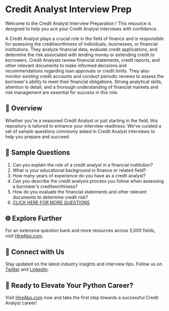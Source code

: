 # Credit Analyst Interview Prep

Welcome to the Credit Analyst Interview Preparation ! This resource is designed to help you ace your Credit Analyst interviews with confidence.

A Credit Analyst plays a crucial role in the field of finance and is responsible for assessing the creditworthiness of individuals, businesses, or financial institutions. They analyze financial data, evaluate credit applications, and determine the risk associated with lending money or extending credit to borrowers. Credit Analysts review financial statements, credit reports, and other relevant documents to make informed decisions and recommendations regarding loan approvals or credit limits. They also monitor existing credit accounts and conduct periodic reviews to assess the borrower's ability to meet their financial obligations. Strong analytical skills, attention to detail, and a thorough understanding of financial markets and risk management are essential for success in this role.

## 🚀 Overview

Whether you're a seasoned Credit Analyst or just starting in the field, this repository is tailored to enhance your interview readiness. We've curated a set of sample questions commonly asked in Credit Analyst interviews to help you prepare and succeed.

## 📝 Sample Questions

1. Can you explain the role of a credit analyst in a financial institution?
2. What is your educational background in finance or related field?
3. How many years of experience do you have as a credit analyst?
4. Can you describe the credit analysis process you follow when assessing a borrower's creditworthiness?
5. How do you evaluate the financial statements and other relevant documents to determine credit risk?
6. [CLICK HERE FOR MORE QUESTIONS](https://hireabo.com/job/1_2_5/Credit%20Analyst)

## 🌐 Explore Further

For an extensive question bank and more resources across 5,000 fields, visit [HireAbo.com](https://www.hireabo.com).

## 📱 Connect with Us

Stay updated on the latest industry insights and interview tips. Follow us on [Twitter](https://twitter.com/hireabo) and [LinkedIn](https://www.linkedin.com/in/hire-abo-3609972a8/).

## 🚀 Ready to Elevate Your Python Career?

Visit [HireAbo.com](https://www.hireabo.com) now and take the first step towards a successful Credit Analyst career!